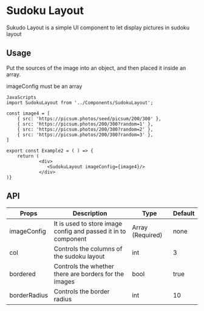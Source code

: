 # Sudoku Layout

Sukudo Layout is a simple UI component to let display pictures in sudoku layout


## Usage
Put the sources of the image into an object, and then placed it inside an array. 

imageConfig must be an array

```
JavaScripts
import SudokuLayout from '../Components/SudokuLayout';

const image4 = [
    { src: 'https://picsum.photos/seed/picsum/200/300' },
    { src: 'https://picsum.photos/200/300?random=1' },
    { src: 'https://picsum.photos/200/300?random=2' },
    { src: 'https://picsum.photos/200/300?random=3' },
]

export const Example2 = ( ) => {
    return (
            <div>
               <SudokuLayout imageConfig={image4}/>
            </div>
)}

```


## API

|Props	        |Description   	|  Type |   Default	|   	
|---	        |---	|---	|---	|
|imageConfig   	| It is used to store image config and passed it in to component   	| Array (Required)	| none	|   	
|col   	        | Controls the columns of the sudoku layout	| int 	|  3 	|   
|bordered       | Controls the whether there are borders for the images    	| bool  	|  true 	|    
|borderRadius   | Controls the border radius  	| int  	|   10	|

##   	